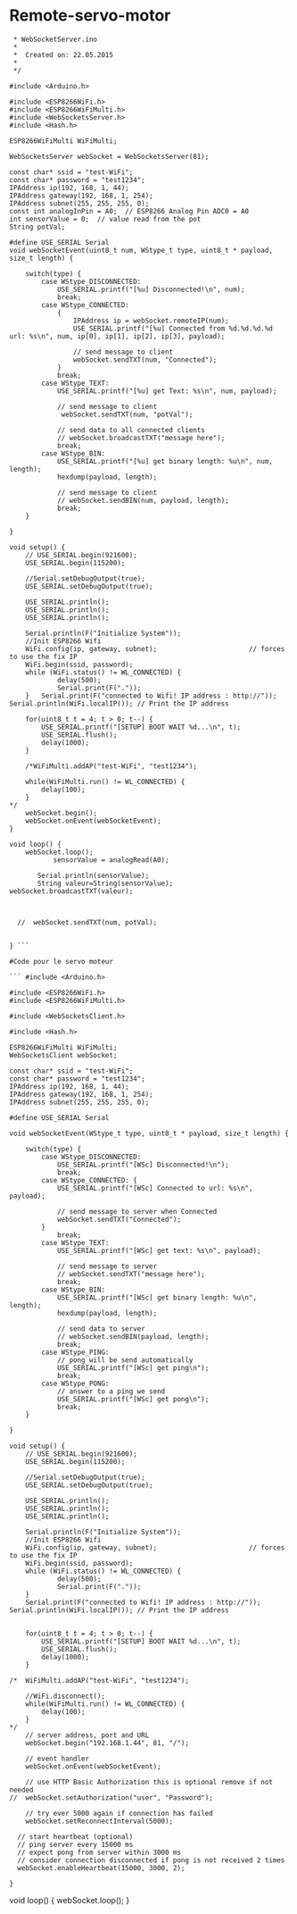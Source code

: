 # Remote-servo-motor

``` /*
 * WebSocketServer.ino
 *
 *  Created on: 22.05.2015
 *
 */

#include <Arduino.h>

#include <ESP8266WiFi.h>
#include <ESP8266WiFiMulti.h>
#include <WebSocketsServer.h>
#include <Hash.h>

ESP8266WiFiMulti WiFiMulti;

WebSocketsServer webSocket = WebSocketsServer(81);

const char* ssid = "test-WiFi";
const char* password = "test1234";
IPAddress ip(192, 168, 1, 44);
IPAddress gateway(192, 168, 1, 254);
IPAddress subnet(255, 255, 255, 0);
const int analogInPin = A0;  // ESP8266 Analog Pin ADC0 = A0
int sensorValue = 0;  // value read from the pot
String potVal;

#define USE_SERIAL Serial
void webSocketEvent(uint8_t num, WStype_t type, uint8_t * payload, size_t length) {

    switch(type) {
        case WStype_DISCONNECTED:
            USE_SERIAL.printf("[%u] Disconnected!\n", num);
            break;
        case WStype_CONNECTED:
            {
                IPAddress ip = webSocket.remoteIP(num);
                USE_SERIAL.printf("[%u] Connected from %d.%d.%d.%d url: %s\n", num, ip[0], ip[1], ip[2], ip[3], payload);
				
				// send message to client
				webSocket.sendTXT(num, "Connected");
            }
            break;
        case WStype_TEXT:
            USE_SERIAL.printf("[%u] get Text: %s\n", num, payload);

            // send message to client
             webSocket.sendTXT(num, "potVal");

            // send data to all connected clients
            // webSocket.broadcastTXT("message here");
            break;
        case WStype_BIN:
            USE_SERIAL.printf("[%u] get binary length: %u\n", num, length);
            hexdump(payload, length);

            // send message to client
            // webSocket.sendBIN(num, payload, length);
            break;
    }

}

void setup() {
    // USE_SERIAL.begin(921600);
    USE_SERIAL.begin(115200);

    //Serial.setDebugOutput(true);
    USE_SERIAL.setDebugOutput(true);

    USE_SERIAL.println();
    USE_SERIAL.println();
    USE_SERIAL.println();

 	Serial.println(F("Initialize System"));
 	//Init ESP8266 Wifi
 	WiFi.config(ip, gateway, subnet); 						// forces to use the fix IP
 	WiFi.begin(ssid, password);
 	while (WiFi.status() != WL_CONNECTED) {
 			delay(500);
 			Serial.print(F("."));
 	} 	Serial.print(F("connected to Wifi! IP address : http://")); Serial.println(WiFi.localIP()); // Print the IP address

    for(uint8_t t = 4; t > 0; t--) {
        USE_SERIAL.printf("[SETUP] BOOT WAIT %d...\n", t);
        USE_SERIAL.flush();
        delay(1000);
    }

    /*WiFiMulti.addAP("test-WiFi", "test1234");

    while(WiFiMulti.run() != WL_CONNECTED) {
        delay(100);
    }
*/
    webSocket.begin();
    webSocket.onEvent(webSocketEvent);
}

void loop() {
    webSocket.loop();
           sensorValue = analogRead(A0);
      
       Serial.println(sensorValue);
       String valeur=String(sensorValue);
webSocket.broadcastTXT(valeur);



  //  webSocket.sendTXT(num, potVal);


} ```

#Code pour le servo moteur

``` #include <Arduino.h>

#include <ESP8266WiFi.h>
#include <ESP8266WiFiMulti.h>

#include <WebSocketsClient.h>

#include <Hash.h>

ESP8266WiFiMulti WiFiMulti;
WebSocketsClient webSocket;

const char* ssid = "test-WiFi";
const char* password = "test1234";
IPAddress ip(192, 168, 1, 44);
IPAddress gateway(192, 168, 1, 254);
IPAddress subnet(255, 255, 255, 0);

#define USE_SERIAL Serial

void webSocketEvent(WStype_t type, uint8_t * payload, size_t length) {

	switch(type) {
		case WStype_DISCONNECTED:
			USE_SERIAL.printf("[WSc] Disconnected!\n");
			break;
		case WStype_CONNECTED: {
			USE_SERIAL.printf("[WSc] Connected to url: %s\n", payload);

			// send message to server when Connected
			webSocket.sendTXT("Connected");
		}
			break;
		case WStype_TEXT:
			USE_SERIAL.printf("[WSc] get text: %s\n", payload);

			// send message to server
			// webSocket.sendTXT("message here");
			break;
		case WStype_BIN:
			USE_SERIAL.printf("[WSc] get binary length: %u\n", length);
			hexdump(payload, length);

			// send data to server
			// webSocket.sendBIN(payload, length);
			break;
        case WStype_PING:
            // pong will be send automatically
            USE_SERIAL.printf("[WSc] get ping\n");
            break;
        case WStype_PONG:
            // answer to a ping we send
            USE_SERIAL.printf("[WSc] get pong\n");
            break;
    }

}

void setup() {
	// USE_SERIAL.begin(921600);
	USE_SERIAL.begin(115200);

	//Serial.setDebugOutput(true);
	USE_SERIAL.setDebugOutput(true);

	USE_SERIAL.println();
	USE_SERIAL.println();
	USE_SERIAL.println();

 	Serial.println(F("Initialize System"));
 	//Init ESP8266 Wifi
 	WiFi.config(ip, gateway, subnet); 						// forces to use the fix IP
 	WiFi.begin(ssid, password);
 	while (WiFi.status() != WL_CONNECTED) {
 			delay(500);
 			Serial.print(F("."));
 	}
 	Serial.print(F("connected to Wifi! IP address : http://")); Serial.println(WiFi.localIP()); // Print the IP address


	for(uint8_t t = 4; t > 0; t--) {
		USE_SERIAL.printf("[SETUP] BOOT WAIT %d...\n", t);
		USE_SERIAL.flush();
		delay(1000);
	}

/*	WiFiMulti.addAP("test-WiFi", "test1234");

	//WiFi.disconnect();
	while(WiFiMulti.run() != WL_CONNECTED) {
		delay(100);
	}
*/
	// server address, port and URL
	webSocket.begin("192.168.1.44", 81, "/");

	// event handler
	webSocket.onEvent(webSocketEvent);

	// use HTTP Basic Authorization this is optional remove if not needed
//	webSocket.setAuthorization("user", "Password");

	// try ever 5000 again if connection has failed
	webSocket.setReconnectInterval(5000);
  
  // start heartbeat (optional)
  // ping server every 15000 ms
  // expect pong from server within 3000 ms
  // consider connection disconnected if pong is not received 2 times
  webSocket.enableHeartbeat(15000, 3000, 2);

}

```
void loop() {
	webSocket.loop();
}

```
